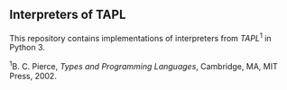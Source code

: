 ## Interpreters of TAPL

This repository contains implementations of interpreters from
*TAPL*<sup>1</sup> in Python 3.

<sup>1</sup>B. C. Pierce, *Types and Programming Languages*, Cambridge, MA,
MIT Press, 2002.
